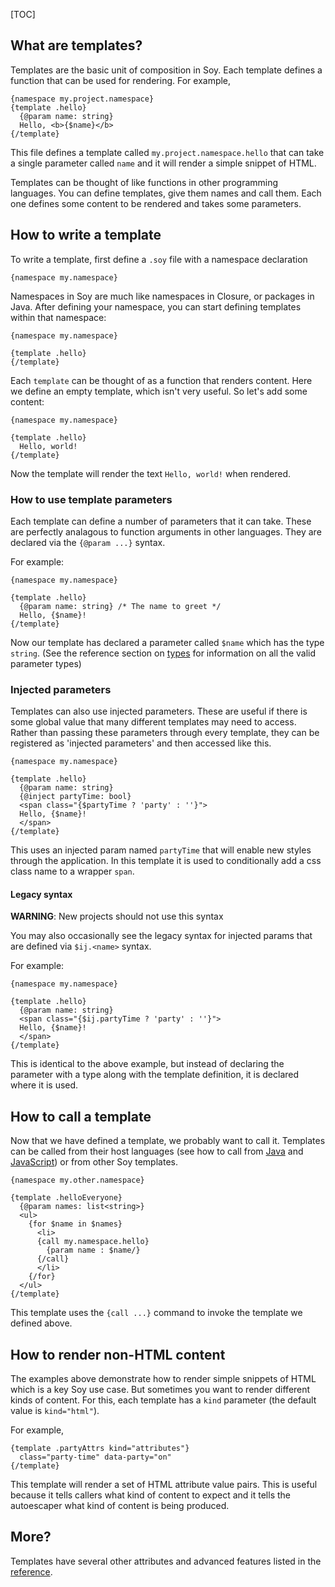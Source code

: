 [TOC]

## What are templates?

Templates are the basic unit of composition in Soy. Each template defines a
function that can be used for rendering. For example,

```soy
{namespace my.project.namespace}
{template .hello}
  {@param name: string}
  Hello, <b>{$name}</b>
{/template}
```

This file defines a template called `my.project.namespace.hello` that can take a
single parameter called `name` and it will render a simple snippet of HTML.

Templates can be thought of like functions in other programming languages. You
can define templates, give them names and call them. Each one defines some
content to be rendered and takes some parameters.

## How to write a template

To write a template, first define a `.soy` file with a namespace declaration

```soy
{namespace my.namespace}
```

Namespaces in Soy are much like namespaces in Closure, or packages in Java.
After defining your namespace, you can start defining templates within that
namespace:

```soy
{namespace my.namespace}

{template .hello}
{/template}
```

Each `template` can be thought of as a function that renders content. Here we
define an empty template, which isn't very useful. So let's add some content:

```soy
{namespace my.namespace}

{template .hello}
  Hello, world!
{/template}
```

Now the template will render the text `Hello, world!` when rendered.

### How to use template parameters

Each template can define a number of parameters that it can take. These are
perfectly analagous to function arguments in other languages. They are declared
via the `{@param ...}` syntax.

For example:

```soy
{namespace my.namespace}

{template .hello}
  {@param name: string} /* The name to greet */
  Hello, {$name}!
{/template}
```

Now our template has declared a parameter called `$name` which has the type
`string`. (See the reference section on [types](../reference/types.md) for
information on all the valid parameter types)

### Injected parameters

Templates can also use injected parameters. These are useful if there is some
global value that many different templates may need to access. Rather than
passing these parameters through every template, they can be registered as
'injected parameters' and then accessed like this.

```soy
{namespace my.namespace}

{template .hello}
  {@param name: string}
  {@inject partyTime: bool}
  <span class="{$partyTime ? 'party' : ''}">
  Hello, {$name}!
  </span>
{/template}
```

This uses an injected param named `partyTime` that will enable new styles
through the application. In this template it is used to conditionally add a css
class name to a wrapper `span`.

#### Legacy syntax

**WARNING**: New projects should not use this syntax

You may also occasionally see the legacy syntax for injected params that are
defined via `$ij.<name>` syntax.

For example:

```soy
{namespace my.namespace}

{template .hello}
  {@param name: string}
  <span class="{$ij.partyTime ? 'party' : ''}">
  Hello, {$name}!
  </span>
{/template}
```

This is identical to the above example, but instead of declaring the parameter
with a type along with the template definition, it is declared where it is used.

## How to call a template

Now that we have defined a template, we probably want to call it. Templates can
be called from their host languages (see how to call from [Java](java.md) and
[JavaScript](js.md)) or from other Soy templates.

```soy
{namespace my.other.namespace}

{template .helloEveryone}
  {@param names: list<string>}
  <ul>
    {for $name in $names}
      <li>
      {call my.namespace.hello}
        {param name : $name/}
      {/call}
      </li>
    {/for}
  </ul>
{/template}
```

This template uses the `{call ...}` command to invoke the template we defined
above.

## How to render non-HTML content

The examples above demonstrate how to render simple snippets of HTML which is a
key Soy use case. But sometimes you want to render different kinds of content.
For this, each template has a `kind` parameter (the default value is
`kind="html"`).

For example,

```soy
{template .partyAttrs kind="attributes"}
  class="party-time" data-party="on"
{/template}
```

This template will render a set of HTML attribute value pairs. This is useful
because it tells callers what kind of content to expect and it tells the
autoescaper what kind of content is being produced.

## More?

Templates have several other attributes and advanced features listed in the
[reference](../reference/templates.md).
